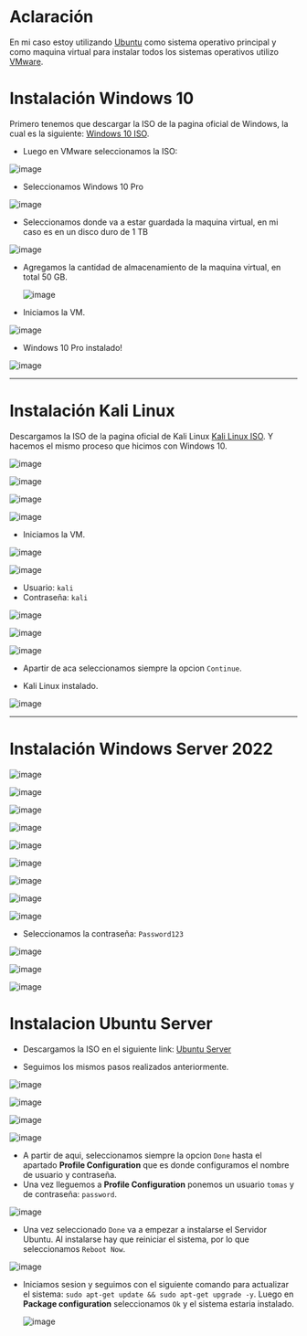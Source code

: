# Aclaración

En mi caso estoy utilizando [Ubuntu](https://ubuntu.com/) como sistema operativo principal y como maquina virtual para instalar todos los sistemas operativos utilizo [VMware](https://www.vmware.com/).

# Instalación Windows 10

Primero tenemos que descargar la ISO de la pagina oficial de Windows, la cual es la siguiente: [Windows 10 ISO](https://www.microsoft.com/en-us/software-download/windows10ISO). 

- Luego en VMware seleccionamos la ISO:

![image](https://github.com/user-attachments/assets/d5b6800a-c84f-4a87-a087-0e0e3a7f460e)

- Seleccionamos Windows 10 Pro

![image](https://github.com/user-attachments/assets/d4f19a31-ff50-49de-b7b8-f5a76b08c777)

- Seleccionamos donde va a estar guardada la maquina virtual, en mi caso es en un disco duro de 1 TB

 ![image](https://github.com/user-attachments/assets/f2a9c68b-0802-4b6e-aa20-dde39589b534)

- Agregamos la cantidad de almacenamiento de la maquina virtual, en total 50 GB.

  ![image](https://github.com/user-attachments/assets/46224ff4-f88e-4d11-9cd3-d379d6960fc2)

- Iniciamos la VM.

![image](https://github.com/user-attachments/assets/d93bfd10-e8aa-4d68-93e9-4588f02e0a36)

- Windows 10 Pro instalado!

![image](https://github.com/user-attachments/assets/1fc99b3c-758a-480f-b2a2-e20813ec62c3)

---

# Instalación Kali Linux

Descargamos la ISO de la pagina oficial de Kali Linux [Kali Linux ISO](https://www.kali.org/get-kali/#kali-installer-images). Y hacemos el mismo proceso que hicimos con Windows 10.

![image](https://github.com/user-attachments/assets/808954ce-b8ae-404e-b9cd-5ff2a2740f1e)

![image](https://github.com/user-attachments/assets/f818458f-8f45-4110-948d-ca8eaed4be98)

![image](https://github.com/user-attachments/assets/02fa054f-59a0-40cf-828c-12ab51b40236)

![image](https://github.com/user-attachments/assets/70209cfd-97e3-4082-9452-acd12eaeae84)

- Iniciamos la VM.

![image](https://github.com/user-attachments/assets/03fb120c-3eb4-4859-b1c0-73dab59b63b4)

![image](https://github.com/user-attachments/assets/900b53af-d58f-4039-b868-5f0eb17cf622)

- Usuario: `kali`
- Contraseña: `kali`

![image](https://github.com/user-attachments/assets/c55f5454-816b-45d3-a79f-d8f7d40433df)

![image](https://github.com/user-attachments/assets/ab07cd35-1d9a-4982-a411-5e185e5e4aa4)

![image](https://github.com/user-attachments/assets/6abd1178-93cc-443e-9ce8-67a800321c73)

- Apartir de aca seleccionamos siempre la opcion `Continue`.

- Kali Linux instalado.

![image](https://github.com/user-attachments/assets/97d120fb-b1e2-499b-a4f6-0c1253bea212)

---

# Instalación Windows Server 2022

![image](https://github.com/user-attachments/assets/32a75911-21b6-4dbc-8fd4-5a01e357e2b6)

![image](https://github.com/user-attachments/assets/d2dbbc2b-9492-4504-b656-d197ae81d840)

![image](https://github.com/user-attachments/assets/732979e9-dc28-40b3-9d44-a5de8cb1ab46)

![image](https://github.com/user-attachments/assets/70ab838c-401d-45fd-b8bd-f7927835a5a2)

![image](https://github.com/user-attachments/assets/1ccf9e9f-6bf0-4a41-99a3-ab98a6f4dddb)

![image](https://github.com/user-attachments/assets/cebb4dcc-a933-4b26-b458-6568091b82bb)

![image](https://github.com/user-attachments/assets/137f457d-a196-4a20-b549-1f1b0dd2e880)

![image](https://github.com/user-attachments/assets/6eee7fd2-d637-4145-8086-1404fa92ada9)

![image](https://github.com/user-attachments/assets/f214756d-547f-4ba8-973f-1dd4f0f51fc1)

- Seleccionamos la contraseña: `Password123`

![image](https://github.com/user-attachments/assets/71656397-2a64-40d0-9ca0-9ff0c640629f)

![image](https://github.com/user-attachments/assets/4c529739-5ead-4bb0-b257-03908927bd48)

![image](https://github.com/user-attachments/assets/32112631-2263-4c8d-80bc-cc729db06b7c)


# Instalacion Ubuntu Server

- Descargamos la ISO en el siguiente link: [Ubuntu Server](https://ubuntu.com/download/server)

- Seguimos los mismos pasos realizados anteriormente.

![image](https://github.com/user-attachments/assets/bcc4c69f-e7c4-4fa2-8490-bb58ec646694)

![image](https://github.com/user-attachments/assets/94ed3368-1ea3-4ee0-bd35-f1e753ab0839)

![image](https://github.com/user-attachments/assets/d50dba06-253a-4bbd-bcad-429aac60fbb6)

![image](https://github.com/user-attachments/assets/21d40aaa-3f04-4123-8264-e8e0b8b47f1e)

- A partir de aqui, seleccionamos siempre la opcion `Done` hasta el apartado **Profile Configuration** que es donde configuramos el nombre de usuario y contraseña.
- Una vez lleguemos a **Profile Configuration** ponemos un usuario `tomas` y de contraseña: `password`.

![image](https://github.com/user-attachments/assets/09914e5c-f01f-49fa-83d9-a88b6e320411)

- Una vez seleccionado `Done` va a empezar a instalarse el Servidor Ubuntu. Al instalarse hay que reiniciar el sistema, por lo que seleccionamos `Reboot Now`.

 ![image](https://github.com/user-attachments/assets/242195f1-ce79-4ebe-a8e7-753e03306641)

- Iniciamos sesion y seguimos con el siguiente comando para actualizar el sistema: `sudo apt-get update && sudo apt-get upgrade -y`. Luego en **Package configuration** seleccionamos `Ok` y el sistema estaria instalado.

  ![image](https://github.com/user-attachments/assets/b3b0bc33-4410-4732-b7dd-838ccc90e078)


  




















































